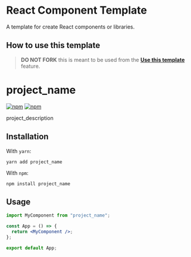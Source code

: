 <!-- @format -->

# React Component Template

A template for create React components or libraries.

## How to use this template

> **DO NOT FORK** this is meant to be used from the **[Use this template](https://github.com/MarkRabey/react-component-template/generate)** feature.

## <!--  DELETE THE LINES ABOVE THIS AND WRITE YOUR PROJECT README BELOW -->

# project_name

[![npm](https://img.shields.io/npm/v/project_name)](https://www.npmjs.com/project_name)
[![npm](https://img.shields.io/badge/license-MIT-green.svg)](https://github.com/author_name/project_name/blob/main/LICENSE)

project_description

## Installation

With `yarn`:

```
yarn add project_name
```

With `npm`:

```
npm install project_name
```

## Usage

```jsx
import MyComponent from "project_name";

const App = () => {
  return <MyComponent />;
};

export default App;
```
